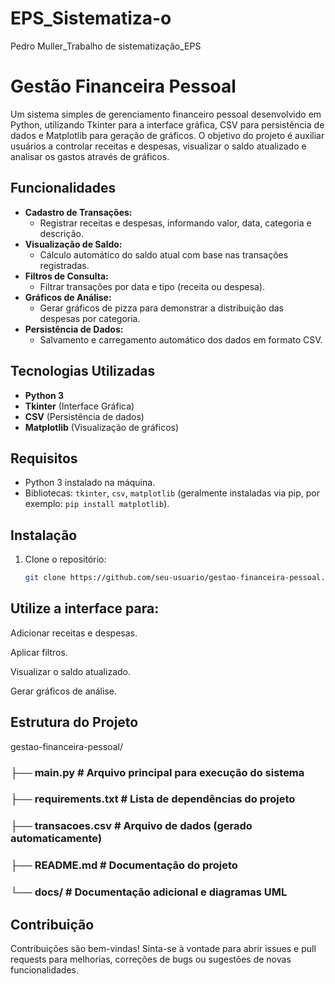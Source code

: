 # EPS_Sistematiza-o
Pedro Muller_Trabalho de sistematização_EPS

# Gestão Financeira Pessoal

Um sistema simples de gerenciamento financeiro pessoal desenvolvido em Python, utilizando Tkinter para a interface gráfica, CSV para persistência de dados e Matplotlib para geração de gráficos. O objetivo do projeto é auxiliar usuários a controlar receitas e despesas, visualizar o saldo atualizado e analisar os gastos através de gráficos.

## Funcionalidades

- **Cadastro de Transações:**  
  - Registrar receitas e despesas, informando valor, data, categoria e descrição.
- **Visualização de Saldo:**  
  - Cálculo automático do saldo atual com base nas transações registradas.
- **Filtros de Consulta:**  
  - Filtrar transações por data e tipo (receita ou despesa).
- **Gráficos de Análise:**  
  - Gerar gráficos de pizza para demonstrar a distribuição das despesas por categoria.
- **Persistência de Dados:**  
  - Salvamento e carregamento automático dos dados em formato CSV.

## Tecnologias Utilizadas

- **Python 3**  
- **Tkinter** (Interface Gráfica)  
- **CSV** (Persistência de dados)  
- **Matplotlib** (Visualização de gráficos)

## Requisitos

- Python 3 instalado na máquina.
- Bibliotecas: `tkinter`, `csv`, `matplotlib` (geralmente instaladas via pip, por exemplo: `pip install matplotlib`).

## Instalação

1. Clone o repositório:
   ```bash
   git clone https://github.com/seu-usuario/gestao-financeira-pessoal.git


## Utilize a interface para:

Adicionar receitas e despesas.

Aplicar filtros.

Visualizar o saldo atualizado.

Gerar gráficos de análise.

## Estrutura do Projeto

gestao-financeira-pessoal/
### ├── main.py              # Arquivo principal para execução do sistema
### ├── requirements.txt     # Lista de dependências do projeto
### ├── transacoes.csv       # Arquivo de dados (gerado automaticamente)
### ├── README.md            # Documentação do projeto
### └── docs/                # Documentação adicional e diagramas UML

## Contribuição
Contribuições são bem-vindas! Sinta-se à vontade para abrir issues e pull requests para melhorias, correções de bugs ou sugestões de novas funcionalidades.

